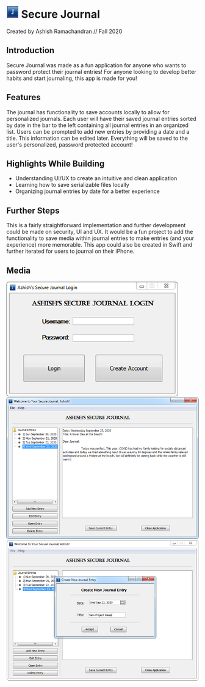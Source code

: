 # ![AppIcon](src/pics/icon.png) Secure Journal

Created by Ashish Ramachandran // Fall 2020

## Introduction

Secure Journal was made as a fun application for anyone who wants to password protect their journal entries! For anyone looking to develop better habits and start journaling, this app is made for you! 

## Features

The journal has functionality to save accounts locally to allow for personalized journals. Each user will have their saved journal entries sorted by date in the bar to the left containing all journal entries in an organized list. Users can be prompted to add new entries by providing a date and a title. This information can be edited later. Everything will be saved to the user's personalized, password protected account!

## Highlights While Building
- Understanding UI/UX to create an intuitive and clean application
- Learning how to save serializable files locally
- Organizing journal entries by date for a better experience

## Further Steps

This is a fairly straightforward implementation and further development could be made on security, UI and UX. It would be a fun project to add the functionality to save media within journal entries to make entries (and your experience) more memorable. This app could also be created in Swift and further iterated for users to journal on their iPhone.

## Media

![Login Screen](Documentation/Login-Screen.PNG)
![Main Journal](Documentation/Main-Journal.PNG)
![New Entry](Documentation/New-Entry.PNG)